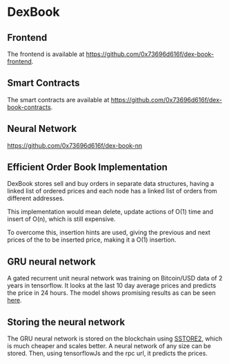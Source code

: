 # DexBook

## Frontend

The frontend is available at https://github.com/0x73696d616f/dex-book-frontend.

## Smart Contracts

The smart contracts are available at https://github.com/0x73696d616f/dex-book-contracts.

## Neural Network

https://github.com/0x73696d616f/dex-book-nn

## Efficient Order Book Implementation

DexBook stores sell and buy orders in separate data structures, having a linked list of ordered prices and each node has a linked list of orders from different addresses.

This implementation would mean delete, update actions of O(1) time and insert of O(n), which is still expensive.

To overcome this, insertion hints are used, giving the previous and next prices of the to be inserted price, making it a O(1) insertion.

## GRU neural network

A gated recurrent unit neural network was training on Bitcoin/USD data of 2 years in tensorflow. It looks at the last 10 day average prices and predicts the price in 24 hours. The model shows promising results as can be seen [here](https://github.com/0x73696d616f/dex-book-nn).

## Storing the neural network

The GRU neural network is stored on the blockchain using [SSTORE2](https://github.com/transmissions11/solmate/blob/main/src/utils/SSTORE2.sol), which is much cheaper and scales better. A neural network of any size can be stored. Then, using tensorflowJs and the rpc url, it predicts the prices.